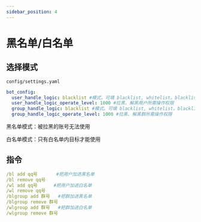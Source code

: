 ```yaml
---
sidebar_position: 4
---
```

# 黑名单/白名单
## 选择模式
`config/settings.yaml`
```yaml
bot_config:
  user_handle_logic: blacklist #模式。可填 blacklist, whitelist。blacklist下，屏蔽指定用户，whitelist下，只处理指定用户。
  user_handle_logic_operate_level: 1000 #拉黑、解黑用户所需操作权限
  group_handle_logic: blacklist #模式。可填 blacklist, whitelist。blacklist下，屏蔽指定群，whitelist下，只处理指定群。
  group_handle_logic_operate_level: 1000 #拉黑、解黑群所需操作权限
```
黑名单模式：被拉黑的账号无法使用

白名单模式：只有白名单内目标才能使用
## 指令
```yaml
/bl add qq号       #把用户加进黑名单
/bl remove qq号
/wl add qq号      #把用户加进白名单
/wl remove qq号
/blgroup add 群号   #把群加进黑名单
/blgroup remove 群号
/wlgroup add 群号   #把群加进白名单
/wlgroup remove 群号
```